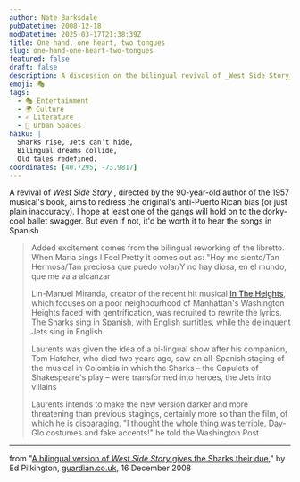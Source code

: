 ```yaml
---
author: Nate Barksdale
pubDatetime: 2008-12-18
modDatetime: 2025-03-17T21:38:39Z
title: One hand, one heart, two tongues
slug: one-hand-one-heart-two-tongues
featured: false
draft: false
description: A discussion on the bilingual revival of _West Side Story_ and its efforts to redress cultural biases.
emoji: 🎭
tags:
  - 🎭 Entertainment
  - 🌍 Culture
  - ✍️ Literature
  - 🌆 Urban Spaces
haiku: |
  Sharks rise, Jets can’t hide,  
  Bilingual dreams collide,  
  Old tales redefined.
coordinates: [40.7295, -73.9817]
---
```


A revival of _West Side Story_ , directed by the 90-year-old author of the 1957 musical's book, aims to redress the original's anti-Puerto Rican bias (or just plain inaccuracy). I hope at least one of the gangs will hold on to the dorky-cool ballet swagger. But even if not, it'd be worth it to hear the songs in Spanish

> Added excitement comes from the bilingual reworking of the libretto. When Maria sings I Feel Pretty it comes out as: "Hoy me siento/Tan Hermosa/Tan preciosa que puedo volar/Y no hay diosa, en el mundo, que me va a alcanzar
>
> Lin-Manuel Miranda, creator of the recent hit musical [In The Heights](http://www.intheheightsthemusical.com/), which focuses on a poor neighbourhood of Manhattan's Washington Heights faced with gentrification, was recruited to rewrite the lyrics. The Sharks sing in Spanish, with English surtitles, while the delinquent Jets sing in English
>
> Laurents was given the idea of a bi-lingual show after his companion, Tom Hatcher, who died two years ago, saw an all-Spanish staging of the musical in Colombia in which the Sharks – the Capulets of Shakespeare's play – were transformed into heroes, the Jets into villains
>
> Laurents intends to make the new version darker and more threatening than previous stagings, certainly more so than the film, of which he is disparaging. "I thought the whole thing was terrible. Day-Glo costumes and fake accents!" he told the Washington Post

---

from "[A bilingual version of _West Side Story_ gives the Sharks their due](http://www.guardian.co.uk/stage/2008/dec/16/west-side-story-sharks-jets)," by Ed Pilkington, [guardian.co.uk](http://www.guardian.co.uk/stage/2008/dec/16/west-side-story-sharks-jets), 16 December 2008

